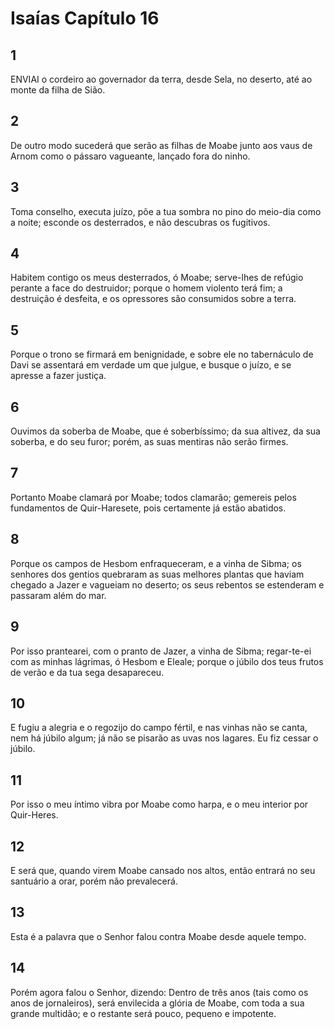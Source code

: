 # Isaías Capítulo 16

## 1
ENVIAI o cordeiro ao governador da terra, desde Sela, no deserto, até ao monte da filha de Sião.

## 2
De outro modo sucederá que serão as filhas de Moabe junto aos vaus de Arnom como o pássaro vagueante, lançado fora do ninho.

## 3
Toma conselho, executa juízo, põe a tua sombra no pino do meio-dia como a noite; esconde os desterrados, e não descubras os fugitivos.

## 4
Habitem contigo os meus desterrados, ó Moabe; serve-lhes de refúgio perante a face do destruidor; porque o homem violento terá fim; a destruição é desfeita, e os opressores são consumidos sobre a terra.

## 5
Porque o trono se firmará em benignidade, e sobre ele no tabernáculo de Davi se assentará em verdade um que julgue, e busque o juízo, e se apresse a fazer justiça.

## 6
Ouvimos da soberba de Moabe, que é soberbíssimo; da sua altivez, da sua soberba, e do seu furor; porém, as suas mentiras não serão firmes.

## 7
Portanto Moabe clamará por Moabe; todos clamarão; gemereis pelos fundamentos de Quir-Haresete, pois certamente já estão abatidos.

## 8
Porque os campos de Hesbom enfraqueceram, e a vinha de Sibma; os senhores dos gentios quebraram as suas melhores plantas que haviam chegado a Jazer e vagueiam no deserto; os seus rebentos se estenderam e passaram além do mar.

## 9
Por isso prantearei, com o pranto de Jazer, a vinha de Sibma; regar-te-ei com as minhas lágrimas, ó Hesbom e Eleale; porque o júbilo dos teus frutos de verão e da tua sega desapareceu.

## 10
E fugiu a alegria e o regozijo do campo fértil, e nas vinhas não se canta, nem há júbilo algum; já não se pisarão as uvas nos lagares. Eu fiz cessar o júbilo.

## 11
Por isso o meu íntimo vibra por Moabe como harpa, e o meu interior por Quir-Heres.

## 12
E será que, quando virem Moabe cansado nos altos, então entrará no seu santuário a orar, porém não prevalecerá.

## 13
Esta é a palavra que o Senhor falou contra Moabe desde aquele tempo.

## 14
Porém agora falou o Senhor, dizendo: Dentro de três anos (tais como os anos de jornaleiros), será envilecida a glória de Moabe, com toda a sua grande multidão; e o restante será pouco, pequeno e impotente.

